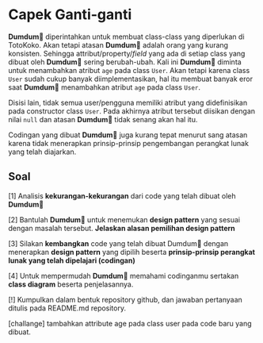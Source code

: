 # Capek Ganti-ganti

**Dumdum**🐣 diperintahkan untuk membuat class-class yang diperlukan di TotoKoko. Akan tetapi atasan **Dumdum**🐣 adalah orang yang kurang konsisten. Sehingga attribut/property/_field_ yang ada di setiap class yang dibuat oleh **Dumdum**🐣 sering berubah-ubah. Kali ini **Dumdum**🐣 diminta untuk menambahkan atribut `age` pada class `User`. Akan tetapi karena class `User` sudah cukup banyak diimplementasikan, hal itu membuat banyak eror saat **Dumdum**🐣 menambahkan atribut `age` pada class `User`.

Disisi lain, tidak semua user/pengguna memiliki atribut yang didefinisikan pada constructor class `User`. Pada akhirnya atribut tersebut diisikan dengan nilai `null` dan atasan **Dumdum**🐣 tidak senang akan hal itu.

Codingan yang dibuat **Dumdum**🐣 juga kurang tepat menurut sang atasan karena tidak menerapkan prinsip-prinsip pengembangan perangkat lunak yang telah diajarkan.

## Soal

[1] Analisis **kekurangan-kekurangan** dari code yang telah dibuat oleh **Dumdum**🐣

[2] Bantulah **Dumdum**🐣 untuk menemukan **design pattern** yang sesuai dengan masalah tersebut. **Jelaskan alasan pemilihan design pattern**

[3] Silakan **kembangkan** code yang telah dibuat Dumdum🐣 dengan menerapkan **design pattern** yang dipilih beserta **prinsip-prinsip perangkat lunak yang telah dipelajari (codingan)**

[4] Untuk mempermudah **Dumdum**🐣 memahami codinganmu sertakan **class diagram** beserta penjelasannya.

[!] Kumpulkan dalam bentuk repository github, dan jawaban pertanyaan ditulis pada README.md repository.

[challange] tambahkan attribute age pada class user pada code baru yang dibuat.
